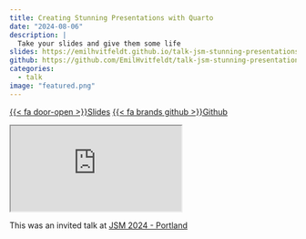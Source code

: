 ```yaml
---
title: Creating Stunning Presentations with Quarto
date: "2024-08-06"
description: |
  Take your slides and give them some life
slides: https://emilhvitfeldt.github.io/talk-jsm-stunning-presentations/
github: https://github.com/EmilHvitfeldt/talk-jsm-stunning-presentations
categories:
  - talk
image: "featured.png"
---
```


<a href="https://emilhvitfeldt.github.io/talk-jsm-stunning-presentations/" class="listing-slides btn-links">{{< fa door-open >}}Slides<a>
<a href="https://github.com/EmilHvitfeldt/talk-jsm-stunning-presentations" class="listing-github btn-links">{{< fa brands github >}}Github<a>
      
<iframe class="slide-deck" src="https://emilhvitfeldt.github.io/talk-jsm-stunning-presentations/"></iframe>
        
This was an invited talk at [JSM 2024 - Portland](https://ww3.aievolution.com/JSMAnnual2024/Events/viewEv?ev=1493)
